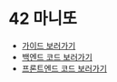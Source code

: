# 42 마니또
- [가이드 보러가기](https://github.com/manito42/guide/wiki)
- [백엔드 코드 보러가기](https://github.com/manito42/backend)
- [프론트엔드 코드 보러가기](https://github.com/manito42/Frontend)